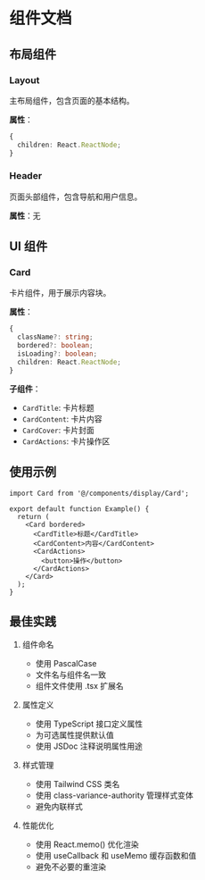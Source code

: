 # 组件文档

## 布局组件

### Layout
主布局组件，包含页面的基本结构。

**属性**：
```typescript
{
  children: React.ReactNode;
}
```

### Header
页面头部组件，包含导航和用户信息。

**属性**：无

## UI 组件

### Card
卡片组件，用于展示内容块。

**属性**：
```typescript
{
  className?: string;
  bordered?: boolean;
  isLoading?: boolean;
  children: React.ReactNode;
}
```

**子组件**：
- `CardTitle`: 卡片标题
- `CardContent`: 卡片内容
- `CardCover`: 卡片封面
- `CardActions`: 卡片操作区

## 使用示例

```tsx
import Card from '@/components/display/Card';

export default function Example() {
  return (
    <Card bordered>
      <CardTitle>标题</CardTitle>
      <CardContent>内容</CardContent>
      <CardActions>
        <button>操作</button>
      </CardActions>
    </Card>
  );
}
```

## 最佳实践

1. 组件命名
   - 使用 PascalCase
   - 文件名与组件名一致
   - 组件文件使用 .tsx 扩展名

2. 属性定义
   - 使用 TypeScript 接口定义属性
   - 为可选属性提供默认值
   - 使用 JSDoc 注释说明属性用途

3. 样式管理
   - 使用 Tailwind CSS 类名
   - 使用 class-variance-authority 管理样式变体
   - 避免内联样式

4. 性能优化
   - 使用 React.memo() 优化渲染
   - 使用 useCallback 和 useMemo 缓存函数和值
   - 避免不必要的重渲染 